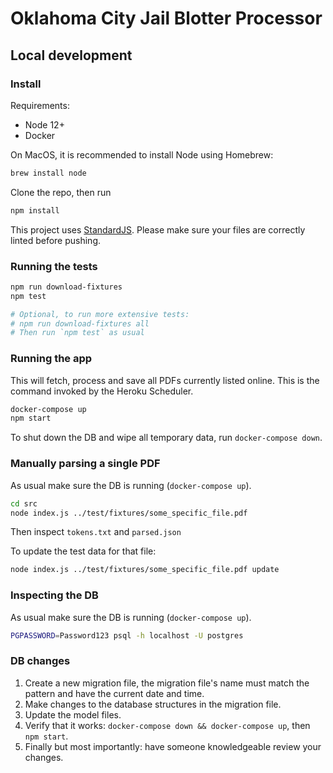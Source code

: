 # Oklahoma City Jail Blotter Processor

## Local development

### Install
Requirements:
- Node 12+
- Docker

On MacOS, it is recommended to install Node using Homebrew:
```sh
brew install node
```

Clone the repo, then run
```sh
npm install
```

This project uses [StandardJS](https://standardjs.com/). Please make sure your files are correctly linted before pushing.

### Running the tests
```sh
npm run download-fixtures
npm test

# Optional, to run more extensive tests:
# npm run download-fixtures all
# Then run `npm test` as usual
```

### Running the app
This will fetch, process and save all PDFs currently listed online. This is the command invoked by the Heroku Scheduler.
```sh
docker-compose up
npm start
```
To shut down the DB and wipe all temporary data, run `docker-compose down`.

### Manually parsing a single PDF
As usual make sure the DB is running (`docker-compose up`).
```sh
cd src
node index.js ../test/fixtures/some_specific_file.pdf
```
Then inspect `tokens.txt` and `parsed.json`

To update the test data for that file:
```sh
node index.js ../test/fixtures/some_specific_file.pdf update
```

### Inspecting the DB
As usual make sure the DB is running (`docker-compose up`).
```sh
PGPASSWORD=Password123 psql -h localhost -U postgres
```

### DB changes
1. Create a new migration file, the migration file's name must match the pattern and have the current date and time.
2. Make changes to the database structures in the migration file.
3. Update the model files.
4. Verify that it works: `docker-compose down && docker-compose up`, then `npm start`.
5. Finally but most importantly: have someone knowledgeable review your changes.

